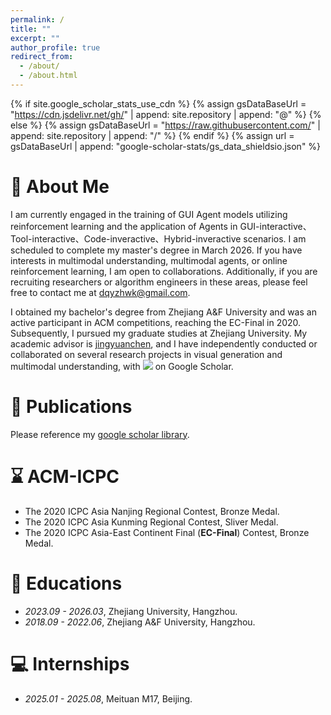 ```yaml
---
permalink: /
title: ""
excerpt: ""
author_profile: true
redirect_from: 
  - /about/
  - /about.html
---
```


{% if site.google_scholar_stats_use_cdn %}
{% assign gsDataBaseUrl = "https://cdn.jsdelivr.net/gh/" | append: site.repository | append: "@" %}
{% else %}
{% assign gsDataBaseUrl = "https://raw.githubusercontent.com/" | append: site.repository | append: "/" %}
{% endif %}
{% assign url = gsDataBaseUrl | append: "google-scholar-stats/gs_data_shieldsio.json" %}

<span class='anchor' id='about-me'></span>
# 💼 About Me

I am currently engaged in the training of GUI Agent models utilizing reinforcement learning and the application of Agents in GUI-interactive、Tool-interactive、Code-inveractive、Hybrid-inveractive scenarios. I am scheduled to complete my master's degree in March 2026. If you have interests in multimodal understanding, multimodal agents, or online reinforcement learning, I am open to collaborations. Additionally, if you are recruiting researchers or algorithm engineers in these areas, please feel free to contact me at [dqyzhwk@gmail.com](mailto:dqyzhwk@gmail.com).

I obtained my bachelor's degree from Zhejiang A&F University and was an active participant in ACM competitions, reaching the EC-Final in 2020. Subsequently, I pursued my graduate studies at Zhejiang University. My academic advisor is [jingyuanchen](https://scholar.google.com/citations?user=o_G2qa0AAAAJ), and I have independently conducted or collaborated on several research projects in visual generation and multimodal understanding, with <a href='https://scholar.google.com/citations?user=6ykuTIYAAAAJ'><img src="https://img.shields.io/endpoint?url={{ url | url_encode }}&logo=Google%20Scholar&labelColor=f6f6f6&color=9cf&style=flat&label=citations"></a> on Google Scholar.

# 📝 Publications 
Please reference my [google scholar library](https://scholar.google.com/citations?user=6ykuTIYAAAAJ).

# ⌛ ACM-ICPC
- The 2020 ICPC Asia Nanjing Regional Contest, Bronze Medal.
- The 2020 ICPC Asia Kunming Regional Contest, Sliver Medal.
- The 2020 ICPC Asia-East Continent Final (**EC-Final**) Contest, Bronze Medal.

# 📖 Educations
- *2023.09 - 2026.03*, Zhejiang University, Hangzhou.
- *2018.09 - 2022.06*, Zhejiang A&F University, Hangzhou.


# 💻 Internships
- *2025.01 - 2025.08*, Meituan M17, Beijing.
